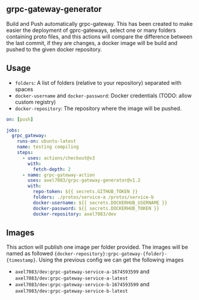 ## grpc-gateway-generator

Build and Push automatically grpc-gateway. This has been created to make easier the deployment of gprc-gateways, select one or many folders containing proto files, and this actions will compare the difference between the last commit, if they are changes, a docker image will be build and pushed to the given docker repository.

## Usage

- `folders`: A list of folders (relative to your repository) separated with spaces
- `docker-username` and `docker-password`: Docker credentials (TODO: allow custom registry) 
- `docker-repository`: The repository where the image will be pushed.


````yaml
on: [push]

jobs:
  grpc_gateway:
    runs-on: ubuntu-latest
    name: testing compiling
    steps:
      - uses: actions/checkout@v3
        with:
          fetch-depth: 2
      - name: grpc-gateway-action
        uses: axel7083/grpc-gateway-generator@v1.2
        with:
          repo-token: ${{ secrets.GITHUB_TOKEN }}
          folders: ./protos/service-a /protos/service-b
          docker-username: ${{ secrets.DOCKERHUB_USERNAME }}
          docker-password: ${{ secrets.DOCKERHUB_TOKEN }}
          docker-repository: axel7083/dev
````

## Images

This action will publish one image per folder provided. The images will be named as followed `{docker-repository}:grpc-gateway-{folder}-{timestamp}`. Using the previous config we can get the following images
- `axel7083/dev:grpc-gateway-service-a-1674593599` and `axel7083/dev:grpc-gateway-service-a-latest`
- `axel7083/dev:grpc-gateway-service-b-1674593599` and `axel7083/dev:grpc-gateway-service-b-latest`
